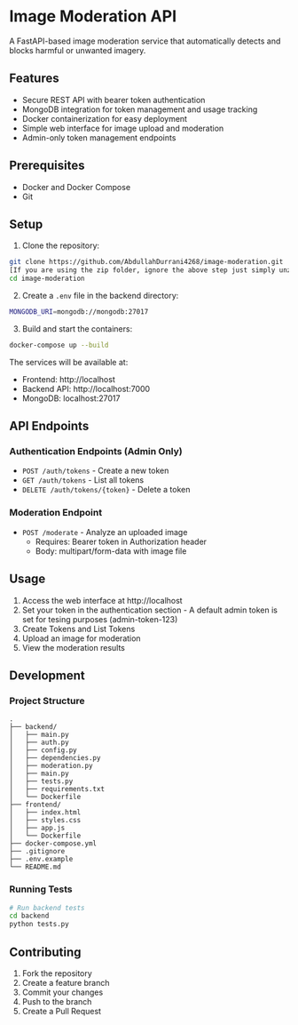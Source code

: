 # Image Moderation API

A FastAPI-based image moderation service that automatically detects and blocks harmful or unwanted imagery.

## Features

- Secure REST API with bearer token authentication
- MongoDB integration for token management and usage tracking
- Docker containerization for easy deployment
- Simple web interface for image upload and moderation
- Admin-only token management endpoints

## Prerequisites

- Docker and Docker Compose
- Git

## Setup

1. Clone the repository:
```bash
git clone https://github.com/AbdullahDurrani4268/image-moderation.git
[If you are using the zip folder, ignore the above step just simply unzip it follow the steps below.]
cd image-moderation
```

2. Create a `.env` file in the backend directory:
```bash
MONGODB_URI=mongodb://mongodb:27017
```

3. Build and start the containers:
```bash
docker-compose up --build
```

The services will be available at:
- Frontend: http://localhost
- Backend API: http://localhost:7000
- MongoDB: localhost:27017

## API Endpoints

### Authentication Endpoints (Admin Only)

- `POST /auth/tokens` - Create a new token
- `GET /auth/tokens` - List all tokens
- `DELETE /auth/tokens/{token}` - Delete a token

### Moderation Endpoint

- `POST /moderate` - Analyze an uploaded image
  - Requires: Bearer token in Authorization header
  - Body: multipart/form-data with image file

## Usage

1. Access the web interface at http://localhost
2. Set your token in the authentication section - A default admin token is set for tesing purposes (admin-token-123)
3. Create Tokens and List Tokens
4. Upload an image for moderation
5. View the moderation results

## Development

### Project Structure

```
.
├── backend/
│   ├── main.py
│   ├── auth.py
│   ├── config.py
│   ├── dependencies.py
│   ├── moderation.py
│   ├── main.py
│   ├── tests.py
│   ├── requirements.txt
│   └── Dockerfile
├── frontend/
│   ├── index.html
│   ├── styles.css
│   ├── app.js
│   └── Dockerfile
├── docker-compose.yml
├── .gitignore
├── .env.example
└── README.md
```

### Running Tests

```bash
# Run backend tests
cd backend
python tests.py
```

## Contributing

1. Fork the repository
2. Create a feature branch
3. Commit your changes
4. Push to the branch
5. Create a Pull Request
